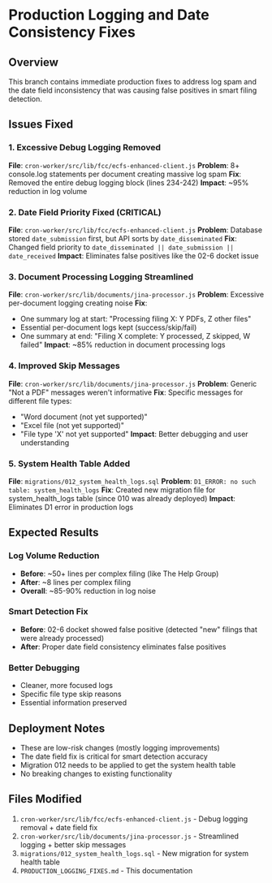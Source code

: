 # Production Logging and Date Consistency Fixes

## Overview
This branch contains immediate production fixes to address log spam and the date field inconsistency that was causing false positives in smart filing detection.

## Issues Fixed

### 1. **Excessive Debug Logging Removed**
**File**: `cron-worker/src/lib/fcc/ecfs-enhanced-client.js`
**Problem**: 8+ console.log statements per document creating massive log spam
**Fix**: Removed the entire debug logging block (lines 234-242)
**Impact**: ~95% reduction in log volume

### 2. **Date Field Priority Fixed (CRITICAL)**
**File**: `cron-worker/src/lib/fcc/ecfs-enhanced-client.js`
**Problem**: Database stored `date_submission` first, but API sorts by `date_disseminated`
**Fix**: Changed field priority to `date_disseminated || date_submission || date_received`
**Impact**: Eliminates false positives like the 02-6 docket issue

### 3. **Document Processing Logging Streamlined**
**File**: `cron-worker/src/lib/documents/jina-processor.js`
**Problem**: Excessive per-document logging creating noise
**Fix**: 
- One summary log at start: "Processing filing X: Y PDFs, Z other files"
- Essential per-document logs kept (success/skip/fail)
- One summary at end: "Filing X complete: Y processed, Z skipped, W failed"
**Impact**: ~85% reduction in document processing logs

### 4. **Improved Skip Messages**
**File**: `cron-worker/src/lib/documents/jina-processor.js`
**Problem**: Generic "Not a PDF" messages weren't informative
**Fix**: Specific messages for different file types:
- "Word document (not yet supported)"
- "Excel file (not yet supported)"
- "File type 'X' not yet supported"
**Impact**: Better debugging and user understanding

### 5. **System Health Table Added**
**File**: `migrations/012_system_health_logs.sql`
**Problem**: `D1_ERROR: no such table: system_health_logs`
**Fix**: Created new migration file for system_health_logs table (since 010 was already deployed)
**Impact**: Eliminates D1 error in production logs

## Expected Results

### Log Volume Reduction
- **Before**: ~50+ lines per complex filing (like The Help Group)
- **After**: ~8 lines per complex filing
- **Overall**: ~85-90% reduction in log noise

### Smart Detection Fix
- **Before**: 02-6 docket showed false positive (detected "new" filings that were already processed)
- **After**: Proper date field consistency eliminates false positives

### Better Debugging
- Cleaner, more focused logs
- Specific file type skip reasons
- Essential information preserved

## Deployment Notes
- These are low-risk changes (mostly logging improvements)
- The date field fix is critical for smart detection accuracy
- Migration 012 needs to be applied to get the system health table
- No breaking changes to existing functionality

## Files Modified
1. `cron-worker/src/lib/fcc/ecfs-enhanced-client.js` - Debug logging removal + date field fix
2. `cron-worker/src/lib/documents/jina-processor.js` - Streamlined logging + better skip messages
3. `migrations/012_system_health_logs.sql` - New migration for system health table
4. `PRODUCTION_LOGGING_FIXES.md` - This documentation 